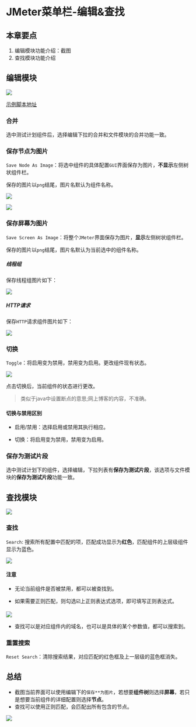 # JMeter菜单栏-编辑&查找
## 本章要点
1. 编辑模块功能介绍：截图
1. 查找模块功能介绍

## 编辑模块

![](https://cdn.jsdelivr.net/gh/TesterDevSoul/pic/manual/20230128144912.png)

[示例脚本地址](GUI线程组截屏.jmx)

### 合并
选中测试计划组件后，选择编辑下拉的合并和文件模块的合并功能一致。

### 保存节点为图片

`Save Node As Image`：将选中组件的具体配置`GUI`界面保存为图片，**不显示**左侧树状组件栏。

保存的图片以`png`结尾，图片名默认为组件名称。

![](https://cdn.jsdelivr.net/gh/TesterDevSoul/pic/manual/20230128145612.png)


![](https://cdn.jsdelivr.net/gh/TesterDevSoul/pic/manual/HTTP.png)

### 保存屏幕为图片

`Save Screen As Image`：将整个`JMeter`界面保存为图片，**显示**左侧树状组件栏。

保存的图片以`png`结尾，图片名默认为当前选中的组件名称。

##### 线程组

保存线程组图片如下：

![](https://cdn.jsdelivr.net/gh/TesterDevSoul/pic/manual/GUI.png)

##### HTTP请求

保存`HTTP`请求组件图片如下：

![](https://cdn.jsdelivr.net/gh/TesterDevSoul/pic/manual/HTTP1.png)


### 切换

`Toggle`：将启用变为禁用，禁用变为启用。更改组件现有状态。

![](https://cdn.jsdelivr.net/gh/TesterDevSoul/pic/manual/20230128151548.png)

点击切换后，当前组件的状态进行更改。
>类似于java中设置断点的意思;网上博客的内容，不准确。


#### 切换与禁用区别


- 启用/禁用：选择启用或禁用其执行相应。

- 切换：将启用变为禁用，禁用变为启用。

### 保存为测试片段

选中测试计划下的组件，选择编辑，下拉列表有**保存为测试片段**，该选项与文件模块的**保存为测试片段**功能一致。


## 查找模块

![](https://cdn.jsdelivr.net/gh/TesterDevSoul/pic/manual/20230130171251.png)

### 查找

`Search`: 搜索所有配置中匹配的项，匹配成功显示为**红色**，匹配组件的上层级组件显示为蓝色。


![](https://cdn.jsdelivr.net/gh/TesterDevSoul/pic/manual/20230128151815.png)


#### 注意

- 无论当前组件是否被禁用，都可以被查找到。


- 如果需要正则匹配，则勾选☑️上正则表达式选项，即可填写正则表达式。

![](https://cdn.jsdelivr.net/gh/TesterDevSoul/pic/manual/20230128162156.png)

- 查找可以是对应组件内的域名，也可以是具体的某个参数值，都可以搜索到。


### 重置搜索

`Reset Search`：清除搜索结果，对应匹配的红色框及上一层级的蓝色框消失。



## 总结

- 截图当前界面可以使用编辑下的`保存**为图片`，若想要**组件树**则选择**屏幕**，若只是想要当前组件的详细配置则选择**节点**。
- 查找可以使用正则匹配，会匹配出所有包含的节点。



![](https://cdn.jsdelivr.net/gh/TesterDevSoul/pic/manual/20230130171704.png)
